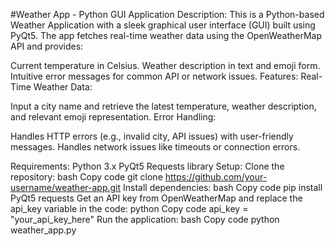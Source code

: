 #Weather App - Python GUI Application
Description:
This is a Python-based Weather Application with a sleek graphical user interface (GUI) built using PyQt5. The app fetches real-time weather data using the OpenWeatherMap API and provides:

Current temperature in Celsius.
Weather description in text and emoji form.
Intuitive error messages for common API or network issues.
Features:
Real-Time Weather Data:

Input a city name and retrieve the latest temperature, weather description, and relevant emoji representation.
Error Handling:

Handles HTTP errors (e.g., invalid city, API issues) with user-friendly messages.
Handles network issues like timeouts or connection errors.

Requirements:
Python 3.x
PyQt5
Requests library
Setup:
Clone the repository:
bash
Copy code
git clone https://github.com/your-username/weather-app.git
Install dependencies:
bash
Copy code
pip install PyQt5 requests
Get an API key from OpenWeatherMap and replace the api_key variable in the code:
python
Copy code
api_key = "your_api_key_here"
Run the application:
bash
Copy code
python weather_app.py
